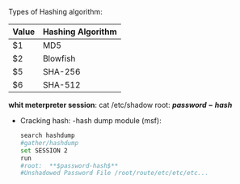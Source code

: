 Types of Hashing algorithm: 

| Value | Hashing Algorithm |
| ----- | ----------------- |
| $1    | MD5               |
| $2    | Blowfish          |
| $5    | SHA-256           |
| $6    | SHA-512           |
**whit meterpreter session**:
cat /etc/shadow
root: **$password-hash$**

- Cracking hash: 
	-hash dump module (msf): 
	```bash
	search hashdump
	#gather/hashdump
	set SESSION 2 
	run
	#root:  **$password-hash$**
	#Unshadowed Password File /root/route/etc/etc/etc...
```
